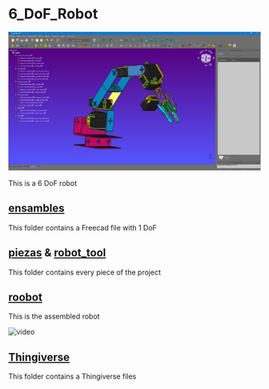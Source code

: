 # 6_DoF_Robot

![image](Thingiverse/6_DoF/images/image.png)

 This is a 6 DoF robot

## [ensambles](ensambles)
This folder contains a Freecad file with 1 DoF

## [piezas](piezas) & [robot_tool](robot_tool)
This folder contains every piece of the project

## [roobot](roobot.FCStd)
This is the assembled robot 

![video](video.gif)


## [Thingiverse](Thingiverse)
This folder contains a Thingiverse files

